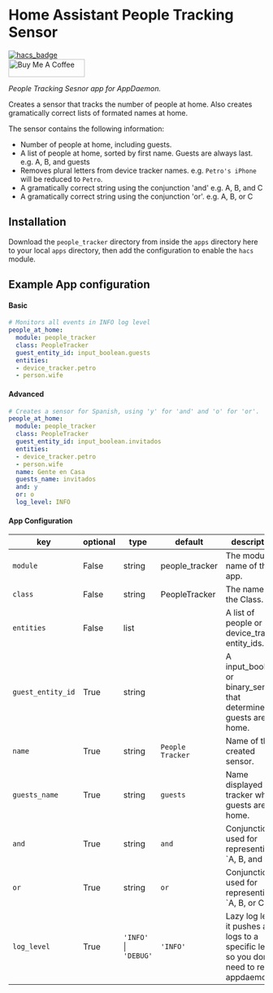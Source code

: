 # Home Assistant People Tracking Sensor

[![hacs_badge](https://img.shields.io/badge/HACS-Default-orange.svg?style=for-the-badge)](https://github.com/custom-components/hacs)
<br><a href="https://www.buymeacoffee.com/Petro31" target="_blank"><img src="https://cdn.buymeacoffee.com/buttons/default-black.png" width="150px" height="35px" alt="Buy Me A Coffee" style="height: 35px !important;width: 150px !important;" ></a>

_People Tracking Sesnor app for AppDaemon._

Creates a sensor that tracks the number of people at home.  Also creates gramatically correct lists of formated names at home.

The sensor contains the following information:
* Number of people at home, including guests.
* A list of people at home, sorted by first name.  Guests are always last.  e.g. A, B, and guests
* Removes plural letters from device tracker names.  e.g. `Petro's iPhone` will be reduced to `Petro`.
* A gramatically correct string using the conjunction 'and'  e.g. A, B, and C
* A gramatically correct string using the conjunction 'or'.  e.g. A, B, or C

## Installation

Download the `people_tracker` directory from inside the `apps` directory here to your local `apps` directory, then add the configuration to enable the `hacs` module.

## Example App configuration

#### Basic
```yaml
# Monitors all events in INFO log level
people_at_home:
  module: people_tracker
  class: PeopleTracker
  guest_entity_id: input_boolean.guests
  entities:
  - device_tracker.petro
  - person.wife
```

#### Advanced
```yaml
# Creates a sensor for Spanish, using 'y' for 'and' and 'o' for 'or'.
people_at_home:
  module: people_tracker
  class: PeopleTracker
  guest_entity_id: input_boolean.invitados
  entities:
  - device_tracker.petro
  - person.wife
  name: Gente en Casa
  guests_name: invitados
  and: y
  or: o
  log_level: INFO
```

#### App Configuration
key | optional | type | default | description
-- | -- | -- | -- | --
`module` | False | string | people_tracker | The module name of the app.
`class` | False | string | PeopleTracker | The name of the Class.
`entities` | False | list | | A list of people or device_tracker entity_ids.
`guest_entity_id` | True | string | | A input_boolean or binary_sensor that determines if guests are home.
`name` | True | string | `People Tracker` | Name of the created sensor.
`guests_name` | True | string | `guests` | Name displayed in tracker when guests are home.
`and` | True | string | `and` | Conjunction used for representing `A, B, and C.
`or` | True | string | `or` | Conjunction used for representing `A, B, or C.
`log_level` | True | `'INFO'` &#124; `'DEBUG'` | `'INFO'` | Lazy log level, it pushes all logs to a specific level so you don't need to restart appdaemon.
